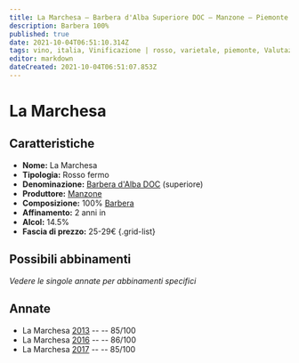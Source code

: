 ```yaml
---
title: La Marchesa – Barbera d'Alba Superiore DOC – Manzone – Piemonte (IT) – 25-29€ – 3★
description: Barbera 100%
published: true
date: 2021-10-04T06:51:10.314Z
tags: vino, italia, Vinificazione | rosso, varietale, piemonte, Valutazioni | 3 stelle, Prezzi | 25-29€, Vitigni | Barbera
editor: markdown
dateCreated: 2021-10-04T06:51:07.853Z
---
```


 # La Marchesa

## Caratteristiche
- **Nome:** La Marchesa
- **Tipologia:** Rosso fermo
- **Denominazione:** [Barbera d'Alba DOC](/denominazioni/Italia/Piemonte/DOC/Barbera-d-Alba) (superiore)
- **Produttore:** [Manzone](/produttori/Italia/Piemonte/Manzone)
- **Composizione:** 100% [Barbera](/vitigni/Italia/bacca-nera/barbera)
- **Affinamento:** 2 anni in
- **Alcol:** 14.5%
- **Fascia di prezzo:** 25-29€
{.grid-list}

## Possibili abbinamenti
*Vedere le singole annate per abbinamenti specifici*

## Annate
- La Marchesa [2013](vini/Italia/Piemonte/Manzone/La-Marchesa/2013) -- <span class="star-3"></span> -- 85/100
- La Marchesa [2016](vini/Italia/Piemonte/Manzone/La-Marchesa/2016) -- <span class="star-3"></span> -- 86/100
- La Marchesa [2017](vini/Italia/Piemonte/Manzone/La-Marchesa/2017) -- <span class="star-3"></span> -- 85/100

